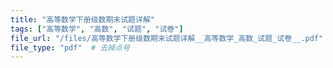 ```yaml
---
title: "高等数学下册级数期末试题详解"
tags: ["高等数学", "高数", "试题", "试卷"]
file_url: "/files/高等数学下册级数期末试题详解__高等数学_高数_试题_试卷__.pdf"
file_type: "pdf"  # 去掉点号
---
```




<!-- 文件类型: .pdf -->
<!-- 文件图标: 📄 -->
